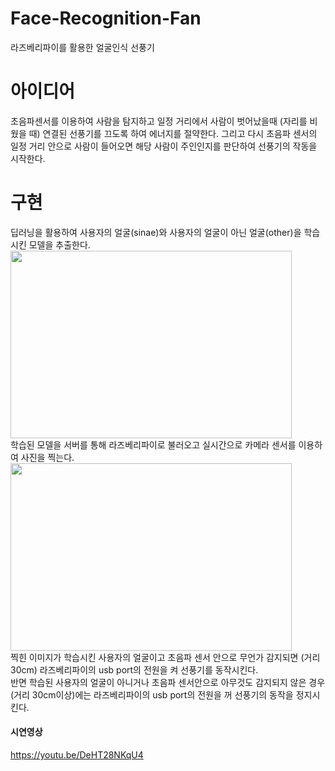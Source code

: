 # Face-Recognition-Fan
라즈베리파이를 활용한 얼굴인식 선풍기

# 아이디어
초음파센서를 이용하여 사람을 탐지하고 일정 거리에서 사람이 벗어났을때 (자리를 비웠을 때) 연결된 선풍기를 끄도록 하여 에너지를 절약한다. 그리고 다시 초음파 센서의 일정 거리 안으로 사람이 들어오면 해당 사람이 주인인지를 판단하여 선풍기의 작동을 시작한다.

# 구현
딥러닝을 활용하여 사용자의 얼굴(sinae)와 사용자의 얼굴이 아닌 얼굴(other)을 학습시킨 모델을 추출한다. 
<img src="C:\Users\aaa\Downloads\trans.png" width="450px" height="300px"></img>   
학습된 모델을 서버를 통해 라즈베리파이로 불러오고 실시간으로 카메라 센서를 이용하여 사진을 찍는다.   
<img src="C:\Users\aaa\Desktop" width="450px" height="300px"></img>     
찍힌 이미지가 학습시킨 사용자의 얼굴이고 초음파 센서 안으로 무언가 감지되면 (거리 30cm) 라즈베리파이의 usb port의 전원을 켜 선풍기를 동작시킨다.   
반면 학습된 사용자의 얼굴이 아니거나 초음파 센서안으로 아무것도 감지되지 않은 경우(거리 30cm이상)에는 라즈베리파이의 usb port의 전원을 꺼 선풍기의 동작을 정지시킨다.    


#### 시연영상    
<https://youtu.be/DeHT28NKqU4>
